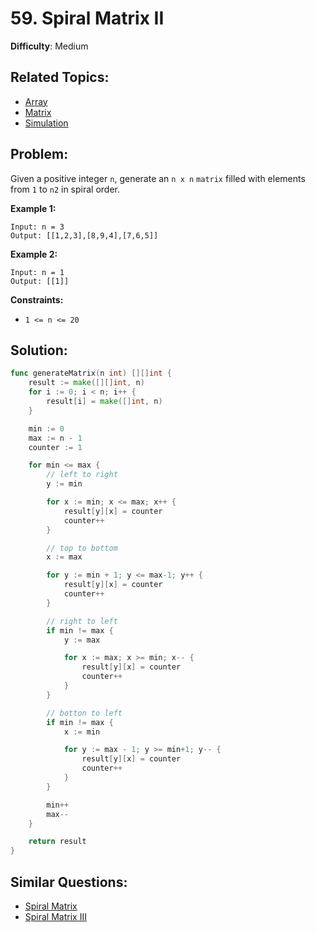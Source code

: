 # 59. Spiral Matrix II

**Difficulty**: Medium

## Related Topics:

- [Array](https://leetcode.com/tag/array/)
- [Matrix](https://leetcode.com/tag/matrix/)
- [Simulation](https://leetcode.com/tag/simulation/)

## Problem:

Given a positive integer `n`, generate an `n x n` `matrix` filled with elements from `1` to `n2` in spiral order.

**Example 1:**

```
Input: n = 3
Output: [[1,2,3],[8,9,4],[7,6,5]]
```

**Example 2:**

```
Input: n = 1
Output: [[1]]
```

**Constraints:**

- `1 <= n <= 20`

## Solution:

```go
func generateMatrix(n int) [][]int {
	result := make([][]int, n)
	for i := 0; i < n; i++ {
		result[i] = make([]int, n)
	}

	min := 0
	max := n - 1
	counter := 1

	for min <= max {
		// left to right
		y := min

		for x := min; x <= max; x++ {
			result[y][x] = counter
			counter++
		}

		// top to bottom
		x := max

		for y := min + 1; y <= max-1; y++ {
			result[y][x] = counter
			counter++
		}

		// right to left
		if min != max {
			y := max

			for x := max; x >= min; x-- {
				result[y][x] = counter
				counter++
			}
		}

		// botton to left
		if min != max {
			x := min

			for y := max - 1; y >= min+1; y-- {
				result[y][x] = counter
				counter++
			}
		}

		min++
		max--
	}

	return result
}
```

## Similar Questions:
  
- [Spiral Matrix](https://leetcode.com/problems/spiral-matrix/)
- [Spiral Matrix III](https://leetcode.com/problems/spiral-matrix-iii/)
